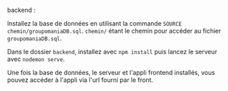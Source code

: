 backend : 

Installez la base de données en utilisant la commande `SOURCE chemin/groupomaniaDB.sql`.
`chemin/` étant le chemin pour accéder au fichier `groupomaniaDB.sql`.


Dans le dossier `backend`, installez avec `npm install` puis lancez le serveur avec `nodemon serve`.

Une fois la base de données, le serveur et l'appli frontend installés, vous pouvez accéder à l'appli via l'url fourni par le front.